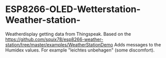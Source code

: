 # ESP8266-OLED-Wetterstation-Weather-station-

Weatherdisplay getting data from Thingspeak. 
Based on the https://github.com/squix78/esp8266-weather-station/tree/master/examples/WeatherStationDemo
Adds messages to the Humidex values. For example "leichtes unbehagen" (some discomfort).
